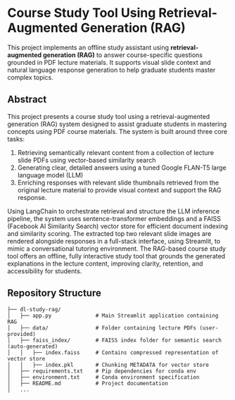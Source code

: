 # Course Study Tool Using Retrieval-Augmented Generation (RAG)

This project implements an offline study assistant using **retrieval-augmented generation (RAG)** to answer course-specific questions grounded in PDF lecture materials. It supports visual slide context and natural language response generation to help graduate students master complex topics.

## Abstract

This project presents a course study tool using a retrieval-augmented generation (RAG) system designed to assist graduate students in mastering concepts using PDF course materials. The system is built around three core tasks: 

1. Retrieving semantically relevant content from a collection of lecture slide PDFs using vector-based similarity search
2. Generating clear, detailed answers using a tuned Google FLAN-T5 large language model (LLM)
3. Enriching responses with relevant slide thumbnails retrieved from the original lecture material to provide visual context and support the RAG response. 

Using LangChain to orchestrate retrieval and structure the LLM inference pipeline, the system uses sentence-transformer embeddings and a FAISS (Facebook AI Similarity Search) vector store for efficient document indexing and similarity scoring. The extracted top two relevant slide images are rendered alongside responses in a full-stack interface, using Streamlit, to mimic a conversational tutoring environment. The RAG-based course study tool offers an offline, fully interactive study tool that grounds the generated explanations in the lecture content, improving clarity, retention, and accessibility for students.

## Repository Structure
``` 
├── dl-study-rag/ 
│   ├── app.py              # Main Streamlit application containing RAG
│   ├── data/               # Folder containing lecture PDFs (user-provided) 
│   ├── faiss_index/        # FAISS index folder for semantic search (auto-generated)
│   │   ├── index.faiss     # Contains compressed representation of vector store
│   │   ├── index.pkl       # Chunking METADATA for vector store
│   ├── requirements.txt    # Pip dependencies for conda env 
│   ├── environment.txt     # Conda environment specification 
│   ├── README.md           # Project documentation
│   ...
```

